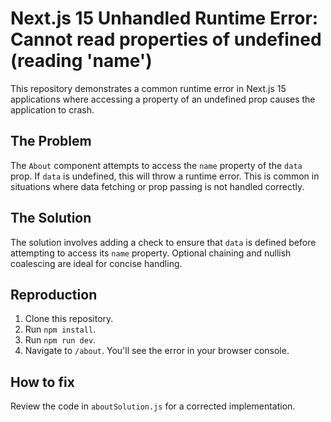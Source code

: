 # Next.js 15 Unhandled Runtime Error: Cannot read properties of undefined (reading 'name')

This repository demonstrates a common runtime error in Next.js 15 applications where accessing a property of an undefined prop causes the application to crash.

## The Problem

The `About` component attempts to access the `name` property of the `data` prop. If `data` is undefined, this will throw a runtime error.  This is common in situations where data fetching or prop passing is not handled correctly.

## The Solution

The solution involves adding a check to ensure that `data` is defined before attempting to access its `name` property.  Optional chaining and nullish coalescing are ideal for concise handling.

## Reproduction

1. Clone this repository.
2. Run `npm install`.
3. Run `npm run dev`.
4. Navigate to `/about`.  You'll see the error in your browser console.

## How to fix

Review the code in `aboutSolution.js` for a corrected implementation.